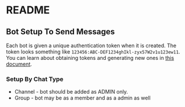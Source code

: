 # README
## Bot Setup To Send Messages
Each bot is given a unique authentication token when it is created. The token looks something like `123456:ABC-DEF1234ghIkl-zyx57W2v1u123ew11`. You can learn about obtaining tokens and generating new ones in [this document](https://core.telegram.org/bots#botfather).

### Setup By Chat Type
* Channel - bot should be added as ADMIN only.
* Group - bot may be as a member and as a admin as well
